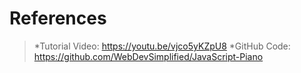 # References

>*Tutorial Video: <https://youtu.be/vjco5yKZpU8>
>*GitHub Code: <https://github.com/WebDevSimplified/JavaScript-Piano>
